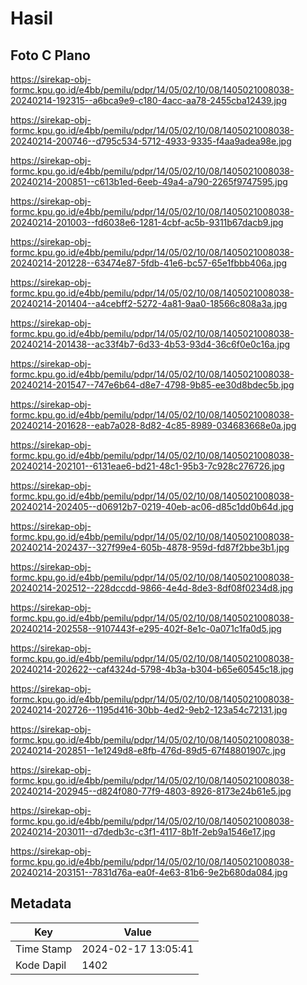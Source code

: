 # Hasil

## Foto C Plano

https://sirekap-obj-formc.kpu.go.id/e4bb/pemilu/pdpr/14/05/02/10/08/1405021008038-20240214-192315--a6bca9e9-c180-4acc-aa78-2455cba12439.jpg

https://sirekap-obj-formc.kpu.go.id/e4bb/pemilu/pdpr/14/05/02/10/08/1405021008038-20240214-200746--d795c534-5712-4933-9335-f4aa9adea98e.jpg

https://sirekap-obj-formc.kpu.go.id/e4bb/pemilu/pdpr/14/05/02/10/08/1405021008038-20240214-200851--c613b1ed-6eeb-49a4-a790-2265f9747595.jpg

https://sirekap-obj-formc.kpu.go.id/e4bb/pemilu/pdpr/14/05/02/10/08/1405021008038-20240214-201003--fd6038e6-1281-4cbf-ac5b-9311b67dacb9.jpg

https://sirekap-obj-formc.kpu.go.id/e4bb/pemilu/pdpr/14/05/02/10/08/1405021008038-20240214-201228--63474e87-5fdb-41e6-bc57-65e1fbbb406a.jpg

https://sirekap-obj-formc.kpu.go.id/e4bb/pemilu/pdpr/14/05/02/10/08/1405021008038-20240214-201404--a4cebff2-5272-4a81-9aa0-18566c808a3a.jpg

https://sirekap-obj-formc.kpu.go.id/e4bb/pemilu/pdpr/14/05/02/10/08/1405021008038-20240214-201438--ac33f4b7-6d33-4b53-93d4-36c6f0e0c16a.jpg

https://sirekap-obj-formc.kpu.go.id/e4bb/pemilu/pdpr/14/05/02/10/08/1405021008038-20240214-201547--747e6b64-d8e7-4798-9b85-ee30d8bdec5b.jpg

https://sirekap-obj-formc.kpu.go.id/e4bb/pemilu/pdpr/14/05/02/10/08/1405021008038-20240214-201628--eab7a028-8d82-4c85-8989-034683668e0a.jpg

https://sirekap-obj-formc.kpu.go.id/e4bb/pemilu/pdpr/14/05/02/10/08/1405021008038-20240214-202101--6131eae6-bd21-48c1-95b3-7c928c276726.jpg

https://sirekap-obj-formc.kpu.go.id/e4bb/pemilu/pdpr/14/05/02/10/08/1405021008038-20240214-202405--d06912b7-0219-40eb-ac06-d85c1dd0b64d.jpg

https://sirekap-obj-formc.kpu.go.id/e4bb/pemilu/pdpr/14/05/02/10/08/1405021008038-20240214-202437--327f99e4-605b-4878-959d-fd87f2bbe3b1.jpg

https://sirekap-obj-formc.kpu.go.id/e4bb/pemilu/pdpr/14/05/02/10/08/1405021008038-20240214-202512--228dccdd-9866-4e4d-8de3-8df08f0234d8.jpg

https://sirekap-obj-formc.kpu.go.id/e4bb/pemilu/pdpr/14/05/02/10/08/1405021008038-20240214-202558--9107443f-e295-402f-8e1c-0a071c1fa0d5.jpg

https://sirekap-obj-formc.kpu.go.id/e4bb/pemilu/pdpr/14/05/02/10/08/1405021008038-20240214-202622--caf4324d-5798-4b3a-b304-b65e60545c18.jpg

https://sirekap-obj-formc.kpu.go.id/e4bb/pemilu/pdpr/14/05/02/10/08/1405021008038-20240214-202726--1195d416-30bb-4ed2-9eb2-123a54c72131.jpg

https://sirekap-obj-formc.kpu.go.id/e4bb/pemilu/pdpr/14/05/02/10/08/1405021008038-20240214-202851--1e1249d8-e8fb-476d-89d5-67f48801907c.jpg

https://sirekap-obj-formc.kpu.go.id/e4bb/pemilu/pdpr/14/05/02/10/08/1405021008038-20240214-202945--d824f080-77f9-4803-8926-8173e24b61e5.jpg

https://sirekap-obj-formc.kpu.go.id/e4bb/pemilu/pdpr/14/05/02/10/08/1405021008038-20240214-203011--d7dedb3c-c3f1-4117-8b1f-2eb9a1546e17.jpg

https://sirekap-obj-formc.kpu.go.id/e4bb/pemilu/pdpr/14/05/02/10/08/1405021008038-20240214-203151--7831d76a-ea0f-4e63-81b6-9e2b680da084.jpg


## Metadata

| Key        | Value               |
| ---------- | ------------------- |
| Time Stamp | 2024-02-17 13:05:41 |
| Kode Dapil | 1402                |



